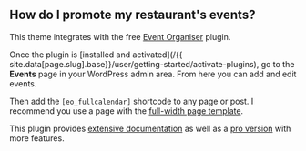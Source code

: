 ## <a name="events"></a> How do I promote my restaurant's events?

This theme integrates with the free [Event Organiser](http://wordpress.org/plugins/event-organiser/) plugin.

Once the plugin is [installed and activated](/{{ site.data[page.slug].base}}/user/getting-started/activate-plugins), go to the **Events** page in your WordPress admin area. From here you can add and edit events.

Then add the `[eo_fullcalendar]` shortcode to any page or post. I recommend you use a page with the [full-width page template](#full-width-page-template).

This plugin provides [extensive documentation](http://docs.wp-event-organiser.com/) as well as a [pro version](http://wp-event-organiser.com/) with more features.
